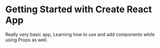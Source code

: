 # Getting Started with Create React App

Really very basic app, Learning how to use and add components while using Props as well.

